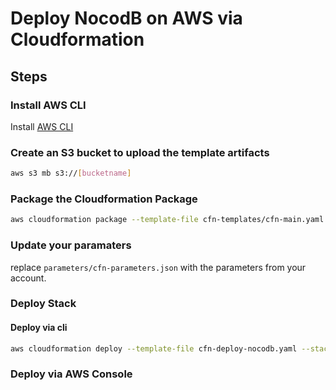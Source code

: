 # Deploy NocodB on AWS via Cloudformation

## Steps

### Install AWS CLI

Install [AWS CLI][awsclilink]

### Create an S3 bucket to upload the template artifacts

```bash
aws s3 mb s3://[bucketname]
```

### Package the Cloudformation Package

```bash
aws cloudformation package --template-file cfn-templates/cfn-main.yaml --s3-bucket [bucketname] --output-template-file ../cfn-deploy-nocodb.yaml
```

### Update your paramaters

replace `parameters/cfn-parameters.json` with the parameters from your account.

### Deploy Stack

#### Deploy via cli

```bash
aws cloudformation deploy --template-file cfn-deploy-nocodb.yaml --stack-name <YOUR STACK NAME> --parameter-overrides file://parameters/cfn-parameters.json --capabilities CAPABILITY_IAM
```

### Deploy via AWS Console

[awsclilink]: https://docs.aws.amazon.com/cli/latest/userguide/cli-chap-install.html
